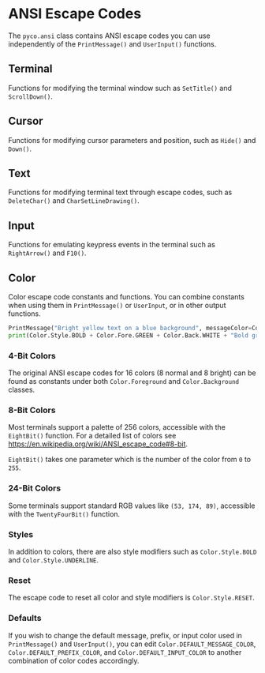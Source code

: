 # ANSI Escape Codes
The `pyco.ansi` class contains ANSI escape codes you can use independently of the `PrintMessage()` and `UserInput()` functions.

## Terminal
Functions for modifying the terminal window such as `SetTitle()` and `ScrollDown()`.

## Cursor
Functions for modifying cursor parameters and position, such as `Hide()` and `Down()`.

## Text
Functions for modifying terminal text through escape codes, such as `DeleteChar()` and `CharSetLineDrawing()`.

## Input
Functions for emulating keypress events in the terminal such as `RightArrow()` and `F10()`.

## Color
Color escape code constants and functions. You can combine constants when using them in `PrintMessage()` or `UserInput`, or in other output functions.
```python
PrintMessage("Bright yellow text on a blue background", messageColor=Color.Fore.BRIGHT_YELLOW + Color.Back.BLUE)
print(Color.Style.BOLD + Color.Fore.GREEN + Color.Back.WHITE + "Bold green text on a white background")
```

### 4-Bit Colors
The original ANSI escape codes for 16 colors (8 normal and 8 bright) can be found as constants under both `Color.Foreground` and `Color.Background` classes.

### 8-Bit Colors
Most terminals support a palette of 256 colors, accessible with the `EightBit()` function. For a detailed list of colors see <https://en.wikipedia.org/wiki/ANSI_escape_code#8-bit>.

`EightBit()` takes one parameter which is the number of the color from `0` to `255`.
### 24-Bit Colors
Some terminals support standard RGB values like `(53, 174, 89)`, accessible with the `TwentyFourBit()` function.

### Styles
In addition to colors, there are also style modifiers such as `Color.Style.BOLD` and `Color.Style.UNDERLINE`.

### Reset
The escape code to reset all color and style modifiers is `Color.Style.RESET`.

### Defaults
If you wish to change the default message, prefix, or input color used in `PrintMessage()` and `UserInput()`, you can edit `Color.DEFAULT_MESSAGE_COLOR`, `Color.DEFAULT_PREFIX_COLOR`, and `Color.DEFAULT_INPUT_COLOR` to another combination of color codes accordingly.
